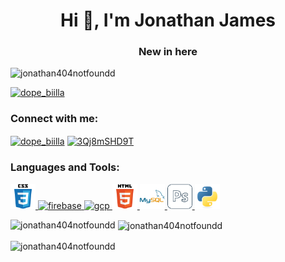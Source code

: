 <h1 align="center">Hi 👋, I'm Jonathan James</h1>
<h3 align="center">New in here</h3>

<p align="left"> <img src="https://komarev.com/ghpvc/?username=jonathan404notfoundd&label=Profile%20views&color=0e75b6&style=flat" alt="jonathan404notfoundd" /> </p>

<p align="left"> <a href="https://twitter.com/dope_biilla" target="blank"><img src="https://img.shields.io/twitter/follow/dope_biilla?logo=twitter&style=for-the-badge" alt="dope_biilla" /></a> </p>

<h3 align="left">Connect with me:</h3>
<p align="left">
<a href="https://twitter.com/dope_biilla" target="blank"><img align="center" src="https://raw.githubusercontent.com/rahuldkjain/github-profile-readme-generator/master/src/images/icons/Social/twitter.svg" alt="dope_biilla" height="30" width="40" /></a>
<a href="https://discord.gg/3Qj8mSHD9T" target="blank"><img align="center" src="https://raw.githubusercontent.com/rahuldkjain/github-profile-readme-generator/master/src/images/icons/Social/discord.svg" alt="3Qj8mSHD9T" height="30" width="40" /></a>
</p>

<h3 align="left">Languages and Tools:</h3>
<p align="left"> <a href="https://www.w3schools.com/css/" target="_blank" rel="noreferrer"> <img src="https://raw.githubusercontent.com/devicons/devicon/master/icons/css3/css3-original-wordmark.svg" alt="css3" width="40" height="40"/> </a> <a href="https://firebase.google.com/" target="_blank" rel="noreferrer"> <img src="https://www.vectorlogo.zone/logos/firebase/firebase-icon.svg" alt="firebase" width="40" height="40"/> </a> <a href="https://cloud.google.com" target="_blank" rel="noreferrer"> <img src="https://www.vectorlogo.zone/logos/google_cloud/google_cloud-icon.svg" alt="gcp" width="40" height="40"/> </a> <a href="https://www.w3.org/html/" target="_blank" rel="noreferrer"> <img src="https://raw.githubusercontent.com/devicons/devicon/master/icons/html5/html5-original-wordmark.svg" alt="html5" width="40" height="40"/> </a> <a href="https://www.mysql.com/" target="_blank" rel="noreferrer"> <img src="https://raw.githubusercontent.com/devicons/devicon/master/icons/mysql/mysql-original-wordmark.svg" alt="mysql" width="40" height="40"/> </a> <a href="https://www.photoshop.com/en" target="_blank" rel="noreferrer"> <img src="https://raw.githubusercontent.com/devicons/devicon/master/icons/photoshop/photoshop-line.svg" alt="photoshop" width="40" height="40"/> </a> <a href="https://www.python.org" target="_blank" rel="noreferrer"> <img src="https://raw.githubusercontent.com/devicons/devicon/master/icons/python/python-original.svg" alt="python" width="40" height="40"/> </a> </p>

<p><img align="left" src="https://github-readme-stats.vercel.app/api/top-langs?username=jonathan404notfoundd&show_icons=true&theme=dark&locale=en&layout=compact" alt="jonathan404notfoundd" /></p>

<p>&nbsp;<img align="center" src="https://github-readme-stats.vercel.app/api?username=jonathan404notfoundd&show_icons=true&theme=dark&locale=en" alt="jonathan404notfoundd" /></p>

<p><img align="center" src="https://github-readme-streak-stats.herokuapp.com/?user=jonathan404notfoundd&theme=dark" alt="jonathan404notfoundd" /></p>
